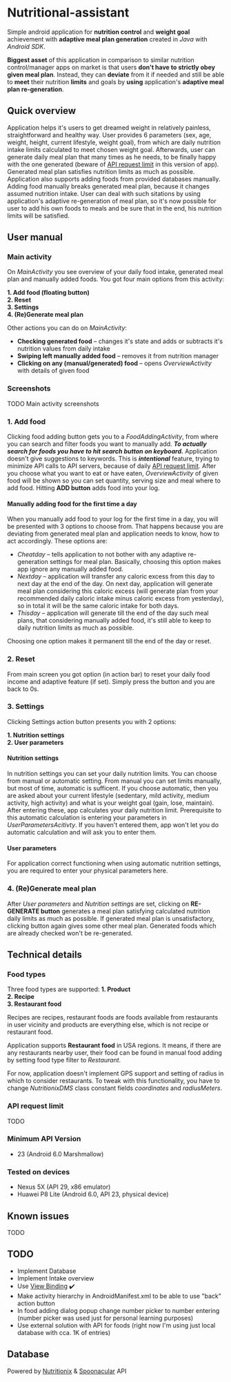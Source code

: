 # Nutritional-assistant
Simple android application for __nutrition control__ and __weight goal__ achievement with __adaptive meal plan generation__ created in _Java_ with _Android SDK_.

__Biggest asset__ of this application in comparison to similar nutrition control/manager apps on market is that users __don't have to strictly obey given meal plan__. Instead, they can __deviate__ from it if needed and still be able to __meet__ their nutrition __limits__ and goals by __using__ application's __adaptive meal plan re-generation__.

## Quick overview
Application helps it's users to get dreamed weight in relatively painless, straightforward and healthy way. User provides 6 parameters (sex, age, weight, height, current lifestyle, weight goal), from which are daily nutrition intake limits calculated to meet chosen weight goal. Afterwards, user can generate daily meal plan that many times as he needs, to be finally happy with the one generated (beware of [API request limit](#api-request-limit) in this version of app). Generated meal plan satisfies nutrition limits as much as possible. Application also supports adding foods from provided databases manually. Adding food manually breaks generated meal plan, because it changes assumed nutrition intake. User can deal with such sitations by using application's adaptive re-generation of meal plan, so it's now possible for user to add his own foods to meals and be sure that in the end, his nutrition limits will be satisfied.

## User manual

### Main activity
On _MainActivity_ you see overview of your daily food intake, generated meal plan and manually added foods. You got four main options from this activity:

__1. Add food (floating button)__  
__2. Reset__  
__3. Settings__  
__4. (Re)Generate meal plan__

Other actions you can do on _MainActivity_:
* __Checking generated food__ – changes it's state and adds or subtracts it's nutrition values from daily intake
* __Swiping left manually added food__ – removes it from nutrition manager
* __Clicking on any (manual/generated) food__ – opens _OverviewActivity_ with details of given food

### Screenshots
TODO Main activity screenshots

### 1. Add food
Clicking food adding button gets you to a _FoodAddingActivity_, from where you can search and filter foods you want to manually add. ***To actually search for foods you have to hit search button on keyboard.*** Application doesn't give suggestions to keywords. This is ___intentional___ feature, trying to minimize API calls to API servers, because of daily [API request limit](#api-request-limit).
After you choose what you want to eat or have eaten, _OverviewActivity_ of given food will be shown so you can set quantity, serving size and meal where to add food. Hitting __ADD button__ adds food into your log.

#### Manually adding food for the first time a day
When you manually add food to your log for the first time in a day, you will be presented with 3 options to choose from. That happens because you are deviating from generated meal plan and application needs to know, how to act accordingly. These options are:
* _Cheatday_ – tells application to not bother with any adaptive re-generation settings for meal plan. Basically, choosing this option makes app ignore any manually added food.
* _Nextday_ – application will transfer any caloric excess from this day to next day at the end of the day. On next day, application will generate meal plan considering this caloric excess (will generate plan from your recommended daily caloric intake minus caloric excess from yesterday), so in total it will be the same caloric intake for both days.
* _Thisday_ – application will generate till the end of the day such meal plans, that considering manually added food, it's still able to keep to daily nutrition limits as much as possible.

Choosing one option makes it permanent till the end of the day or reset.

### 2. Reset
From main screen you got option (in action bar) to reset your daily food income and adaptive feature (if set). Simply press the button and you are back to 0s.

### 3. Settings
Clicking Settings action button presents you with 2 options:

__1. Nutrition settings__  
__2. User parameters__

#### Nutrition settings
In nutrition settings you can set your daily nutrition limits. You can choose from manual or automatic setting.
From manual you can set limits manually, but most of time, automatic is sufficent. If you choose automatic, then you are asked about your current lifestyle
(sedentary, mild activity, medium activity, high activity) and what is your weight goal (gain, lose, maintain). After entering these, app calculates your daily nutrition limit.
Prerequisite to this automatic calculation is entering your parameters in _UserParametersAcitivty_. If you haven't entered them, app won't let you do automatic calculation
and will ask you to enter them.

#### User parameters
For application correct functioning when using automatic nutrition settings, you are required to enter your physical parameters here.

### 4. (Re)Generate meal plan
After _User parameters_ and _Nutrition settings_ are set, clicking on __RE-GENERATE button__ generates a meal plan satisfying calculated nutrition daily limits as much as possible. If generated meal plan is unsatisfactory, clicking button again gives some other meal plan. Generated foods which are already checked won't be re-generated.

## Technical details

### Food types
Three food types are supported:
__1. Product__  
__2. Recipe__  
__3. Restaurant food__

Recipes are recipes, restaurant foods are foods available from restaurants in user vicinity and products are everything else, which is not recipe or restaurant food.

Application supports __Restaurant food__ in USA regions. It means, if there are any restaurants nearby user, their food can be found in manual food adding by setting food type filter to _Restaurant_.

For now, application doesn't implement GPS support and setting of radius in which to consider restaurants. To tweak with this functionality, you have to change _NutritionixDMS_ class constant fields _coordinates_ and _radiusMeters_. 

### API request limit
TODO

### Minimum API Version
* 23 (Android 6.0 Marshmallow)

### Tested on devices
* Nexus 5X (API 29, x86 emulator)
* Huawei P8 Lite (Android 6.0, API 23, physical device)

## Known issues
TODO

## TODO
* Implement Database
* Implement Intake overview
* Use [View Binding](https://developer.android.com/topic/libraries/view-binding) :heavy_check_mark:
* Make activity hierarchy in AndroidManifest.xml to be able to use "back" action button
* In food adding dialog popup change number picker to number entering (number picker was used just for personal learning purposes)
* Use external solution with API for foods (right now I'm using just local database with cca. 1K of entries)

## Database
Powered by [Nutritionix](https://www.nutritionix.com/business/api) & [Spoonacular](https://spoonacular.com/food-api) API
